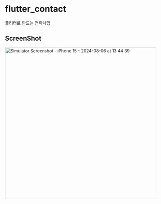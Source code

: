 # flutter_contact

플러터로 만드는 연락처앱

## ScreenShot
<img src="https://github.com/user-attachments/assets/5c30e2d2-69dd-43b4-a8e8-38a119f1769d" alt="Simulator Screenshot - iPhone 15 - 2024-08-06 at 13 44 39" width="500">


